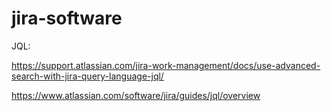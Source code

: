 # jira-software

JQL:

https://support.atlassian.com/jira-work-management/docs/use-advanced-search-with-jira-query-language-jql/

https://www.atlassian.com/software/jira/guides/jql/overview

